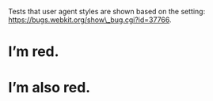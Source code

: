 Tests that user agent styles are shown based on the setting: https://bugs.webkit.org/show\_bug.cgi?id=37766.

I’m red.
========

I’m also red.
=============
